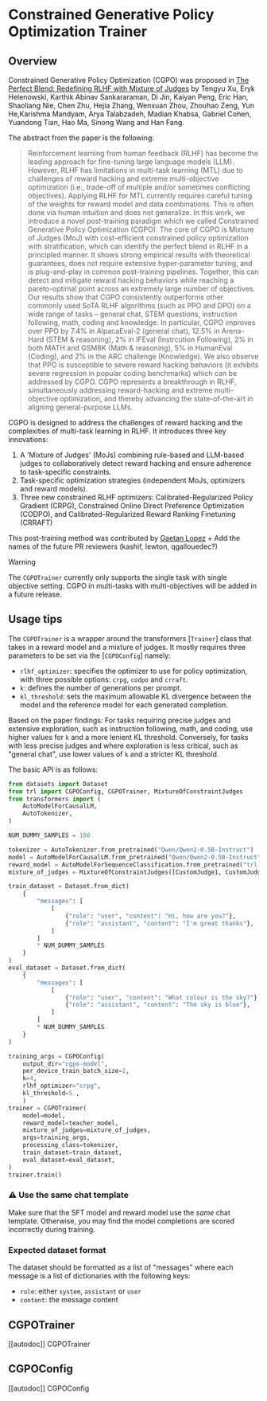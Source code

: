 # Constrained Generative Policy Optimization Trainer

## Overview

Constrained Generative Policy Optimization (CGPO) was proposed in [The Perfect Blend: Redefining RLHF with Mixture of Judges](https://huggingface.co/papers/2306.13649) by Tengyu Xu, Eryk Helenowski, Karthik Abinav Sankararaman, Di Jin, Kaiyan Peng, Eric Han, Shaoliang Nie, Chen Zhu, Hejia Zhang, Wenxuan Zhou, Zhouhao Zeng, Yun He,Karishma Mandyam, Arya Talabzadeh, Madian Khabsa, Gabriel Cohen, Yuandong Tian, Hao Ma, Sinong Wang and Han Fang. 

The abstract from the paper is the following:

> Reinforcement learning from human feedback (RLHF) has become the leading approach for fine-tuning large language models (LLM). However, RLHF has limitations in multi-task learning (MTL) due to challenges of reward hacking and extreme multi-objective optimization (i.e., trade-off of multiple and/or sometimes conflicting objectives). Applying RLHF for MTL currently requires careful tuning of the weights for reward model and data combinations. This is often done via human intuition and does not generalize. In this work, we introduce a novel post-training paradigm which we called Constrained Generative Policy Optimization (CGPO). The core of CGPO is Mixture of Judges (MoJ) with cost-efficient constrained policy optimization with stratification, which can identify the perfect blend in RLHF in a principled manner. It shows strong empirical results with theoretical guarantees, does not require extensive hyper-parameter tuning, and is plug-and-play in common post-training pipelines. Together, this can detect and mitigate reward hacking behaviors while reaching a pareto-optimal point across an extremely large number of objectives.
Our results show that CGPO consistently outperforms other commonly used SoTA RLHF algorithms (such as PPO and DPO) on a wide range of tasks – general chat, STEM questions, instruction following, math, coding and knowledge. In particular, CGPO improves over PPO by 7.4% in AlpacaEval-2 (general chat), 12.5% in Arena-Hard (STEM & reasoning), 2% in IFEval (Instrcution Following), 2% in both MATH and GSM8K (Math & reasoning), 5% in HumanEval (Coding), and 2% in the ARC challenge (Knowledge). We also observe that PPO is susceptible to severe reward hacking behaviors (it exhibits severe regression in popular coding benchmarks) which can be addressed by CGPO. CGPO represents a breakthrough in RLHF, simultaneously addressing reward-hacking and extreme multi-objective optimization, and thereby advancing the state-of-the-art in aligning general-purpose LLMs.


CGPO is designed to address the challenges of reward hacking and the complexities of multi-task learning in RLHF. It introduces three key innovations:
1. A 'Mixture of Judges' (MoJs) combining rule-based and LLM-based judges to collaboratively detect reward hacking and ensure adherence to task-specific constraints.
2. Task-specific optimization strategies (independent MoJs, optimizers and reward models).
3. Three new constrained RLHF optimizers: Calibrated-Regularized Policy Gradient (CRPG), Constrained Online Direct Preference Optimization (CODPO), and Calibrated-Regularized Reward Ranking Finetuning (CRRAFT)

This post-training method was contributed by [Gaetan Lopez](https://github.com/gaetanlop) + Add the names of the future PR reviewers (kashif, lewton, qgallouedec?)

> [!WARNING]
> The `CGPOTrainer` currently only supports the single task with single objective setting. CGPO in multi-tasks with multi-objectives will be added in a future release.

## Usage tips

The `CGPOTrainer` is a wrapper around the transformers [`Trainer`] class that takes in a reward model and a mixture of judges. It mostly requires three parameters to be set via the [`CGPOConfig`] namely:
* `rlhf_optimizer`: specifies the optimizer to use for policy optimization, with three possible options: `crpg`, `codpo` and `crraft`.
* `k`: defines the number of generations per prompt.
* `kl_threshold`: sets the maximum allowable KL divergence between the model and the reference model for each generated completion.

Based on the paper findings: For tasks requiring precise judges and extensive exploration, such as instruction following, math, and coding, use higher values for `k` and a more lenient KL threshold. Conversely, for tasks with less precise judges and where exploration is less critical, such as "general chat",  use lower values of `k` and a stricter KL threshold.

The basic API is as follows:

```python
from datasets import Dataset
from trl import CGPOConfig, CGPOTrainer, MixtureOfConstraintJudges
from transformers import (
    AutoModelForCausalLM,
    AutoTokenizer,
)

NUM_DUMMY_SAMPLES = 100

tokenizer = AutoTokenizer.from_pretrained("Qwen/Qwen2-0.5B-Instruct")
model = AutoModelForCausalLM.from_pretrained("Qwen/Qwen2-0.5B-Instruct")
reward_model = AutoModelForSequenceClassification.from_pretrained("trl-lib/Qwen2-0.5B-Reward", num_labels=1)
mixture_of_judges = MixtureOfConstraintJudges([CustomJudge1, CustomJudge2])

train_dataset = Dataset.from_dict(
    {
        "messages": [
            [
                {"role": "user", "content": "Hi, how are you?"},
                {"role": "assistant", "content": "I'm great thanks"},
            ]
        ]
        * NUM_DUMMY_SAMPLES
    }
)
eval_dataset = Dataset.from_dict(
    {
        "messages": [
            [
                {"role": "user", "content": "What colour is the sky?"},
                {"role": "assistant", "content": "The sky is blue"},
            ]
        ]
        * NUM_DUMMY_SAMPLES
    }
)

training_args = CGPOConfig(
    output_dir="cgpo-model", 
    per_device_train_batch_size=2,
    k=4,
    rlhf_optimizer="crpg",
    kl_threshold=5.,
    )
trainer = CGPOTrainer(
    model=model,
    reward_model=teacher_model,
    mixture_of_judges=mixture_of_judges,
    args=training_args,
    processing_class=tokenizer,
    train_dataset=train_dataset,
    eval_dataset=eval_dataset,
)
trainer.train()
```

### ⚠️ Use the same chat template

Make sure that the SFT model and reward model use the _same_ chat template. Otherwise, you may find the model completions are scored incorrectly during training.

### Expected dataset format

The dataset should be formatted as a list of "messages" where each message is a list of dictionaries with the following keys:
* `role`: either `system`, `assistant` or `user`
* `content`: the message content


## CGPOTrainer

[[autodoc]] CGPOTrainer

## CGPOConfig

[[autodoc]] CGPOConfig
